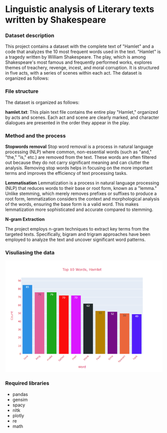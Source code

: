 # Linguistic analysis of Literary texts written by Shakespeare
### Dataset description 

This project contains a dataset with the complete text of "Hamlet" and a code that analyzes the 10 most frequent words used in the text. "Hamlet" is a tragedy written by William Shakespeare. The play, which is among Shakespeare's most famous and frequently performed works, explores themes of treachery, revenge, incest, and moral corruption. It is structured in five acts, with a series of scenes within each act.
The dataset is organized as follows:

### File structure

The dataset is organized as follows:

**hamlet.txt**: This plain text file contains the entire play "Hamlet," organized by acts and scenes. Each act and scene are clearly marked, and character dialogues are presented in the order they appear in the play.

### Method and the process

**Stopwords removal**
Stop word removal is a process in natural language processing (NLP) where common, non-essential words (such as "and," "the," "is," etc.) are removed from the text. These words are often filtered out because they do not carry significant meaning and can clutter the analysis. Removing stop words helps in focusing on the more important terms and improves the efficiency of text processing tasks.

**Lemmatisation**
Lemmatization is a process in natural language processing (NLP) that reduces words to their base or root form, known as a "lemma." Unlike stemming, which merely removes prefixes or suffixes to produce a root form, lemmatization considers the context and morphological analysis of the words, ensuring the base form is a valid word. This makes lemmatization more sophisticated and accurate compared to stemming.

**N-gram Extraction**

The project employs n-gram techniques to extract key terms from the targeted texts. Specifically, bigram and trigram approaches have been employed to analyze the text and uncover significant word patterns.

### Visuliasing the data

![example_graph.png](example_graph.png)

### Required libraries 

- pandas
- gensim
- spacy
- nltk
- plotly
- re
- math

